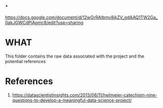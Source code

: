 # .
https://docs.google.com/document/d/12wGrRAIbmv8jkZV_gdAAQ1TW2Ga_0akJGWCdPjApmc8/edit?usp=sharing

# WHAT
This folder contains the raw data associated with the project and the potential references

# References
1. https://datascientistinsights.com/2013/06/11/heilmeier-catechism-nine-questions-to-develop-a-meaningful-data-science-project/
